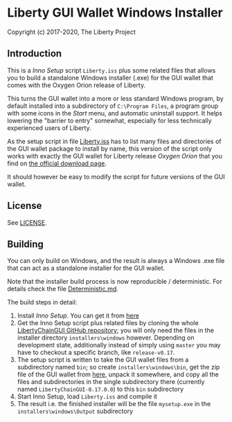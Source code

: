 # Liberty GUI Wallet Windows Installer #

Copyright (c) 2017-2020, The Liberty Project

## Introduction ##

This is a *Inno Setup* script `Liberty.iss` plus some related files
that allows you to build a standalone Windows installer (.exe) for
the GUI wallet that comes with the Oxygen Orion release of Liberty.

This turns the GUI wallet into a more or less standard Windows program,
by default installed into a subdirectory of `C:\Program Files`, a
program group with some icons in the *Start* menu, and automatic
uninstall support. It helps lowering the "barrier to entry"
somewhat, especially for less technically experienced users of
Liberty.

As the setup script in file [Liberty.iss](Liberty.iss) has to list many
files and directories of the GUI wallet package to install by name,
this version of the script only works with exactly the GUI wallet
for Liberty release *Oxygen Orion* that you find on
[the official download page](https://getliberty.org/downloads/).

It should however be easy to modify the script for future
versions of the GUI wallet.

## License ##

See [LICENSE](LICENSE).

## Building ##

You can only build on Windows, and the result is always a
Windows .exe file that can act as a standalone installer for the
GUI wallet.

Note that the installer build process is now reproducible / deterministic. For details check the file [Deterministic.md](Deterministic.md).

The build steps in detail:

1. Install *Inno Setup*. You can get it from [here](http://www.jrsoftware.org/isdl.php)
2. Get the Inno Setup script plus related files by cloning the whole [LibertyChainGUI GitHub repository](https://github.com/liberty-project/LibertyChainGUI); you will only need the files in the installer directory `installers\windows` however. Depending on development state, additionally instead of simply using `master` you may have to checkout a specific branch, like `release-v0.17`.
3. The setup script is written to take the GUI wallet files from a subdirectory named `bin`; so create `installers\windows\bin`, get the zip file of the GUI wallet from [here](https://getliberty.org/downloads/), unpack it somewhere, and copy all the files and subdirectories in the single subdirectory there (currently named `LibertyChainGUI-0.17.0.0`) to this `bin` subdirectory
4. Start Inno Setup, load `Liberty.iss` and compile it
5. The result i.e. the finished installer will be the file `mysetup.exe` in the `installers\windows\Output` subdirectory 

